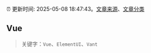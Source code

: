 :alarm_clock: 更新时间: 2025-05-08 18:47:43。[文章来源](/README.md)、[文章分类](/TAGS.md)

## Vue


> 关键字：`Vue`、`ElementUI`、`Vant`



